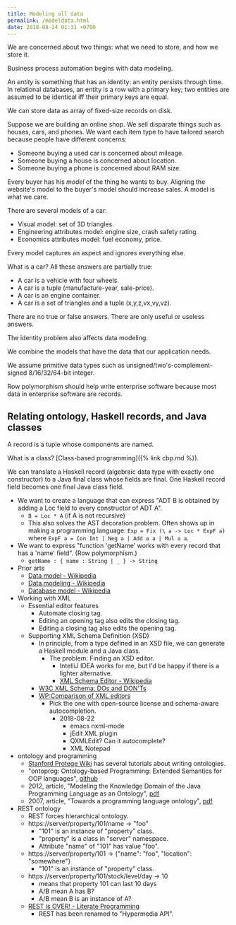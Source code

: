 ```yaml
---
title: Modeling all data
permalink: /modeldata.html
date: 2018-08-24 01:31 +0700
---
```


We are concerned about two things: what we need to store, and how we store it.

Business process automation begins with data modeling.

An *entity* is something that has an identity:
an entity persists through time.
In relational databases, an entity is a row with a primary key;
two entities are assumed to be identical iff their primary keys are equal.

We can store data as array of fixed-size records on disk.

Suppose we are building an online shop.
We sell disparate things such as houses, cars, and phones.
We want each item type to have tailored search
because people have different concerns:

- Someone buying a used car is concerned about mileage.
- Someone buying a house is concerned about location.
- Someone buying a phone is concerned about RAM size.

Every buyer has his *model* of the thing he wants to buy.
Aligning the website's model to the buyer's model should increase sales.
A model is what we care.

There are several models of a car:

- Visual model: set of 3D triangles.
- Engineering attributes model: engine size, crash safety rating.
- Economics attributes model: fuel economy, price.

Every model captures an aspect and ignores everything else.

What is a car? All these answers are partially true:

- A car is a vehicle with four wheels.
- A car is a tuple (manufacture-year, sale-price).
- A car is an engine container.
- A car is a set of triangles and a tuple (x,y,z,vx,vy,vz).

There are no true or false answers.
There are only useful or useless answers.

The identity problem also affects data modeling.

We combine the models that have the data that our application needs.

We assume primitive data types such as unsigned/two's-complement-signed 8/16/32/64-bit integer.

Row polymorphism should help write enterprise software because most data in enterprise software are records.

## Relating ontology, Haskell records, and Java classes

A record is a tuple whose components are named.

What is a class? [Class-based programming]({% link cbp.md %}).

We can translate a Haskell record (algebraic data type with exactly one constructor) to a Java final class whose fields are final.
One Haskell record field becomes one final Java class field.

- We want to create a language that can express "ADT B is obtained by adding a Loc field to every constructor of ADT A".
    - `B = Loc * A` (if A is not recursive)
    - This also solves the AST decoration problem.
    Often shows up in making a programming language:
    `Exp = Fix (\ a -> Loc * ExpF a)` where `ExpF a = Con Int | Neg a | Add a a | Mul a a`.
- We want to express "function 'getName' works with every record that has a 'name' field".
(Row polymorphism.)
    - `getName : { name : String | _ } -> String`
- Prior arts
    - [Data model - Wikipedia](https://en.wikipedia.org/wiki/Data_model)
    - [Data modeling - Wikipedia](https://en.wikipedia.org/wiki/Data_modeling)
    - [Database model - Wikipedia](https://en.wikipedia.org/wiki/Database_model)
- Working with XML
    - Essential editor features
        - Automate closing tag.
        - Editing an opening tag also edits the closing tag.
        - Editing a closing tag also edits the opening tag.
    - Supporting XML Schema Definition (XSD)
        - In principle, from a type defined in an XSD file, we can generate a Haskell module and a Java class.
            - The problem: Finding an XSD editor.
                - IntelliJ IDEA works for me, but I'd be happy if there is a lighter alternative.
                - [XML Schema Editor - Wikipedia](https://en.wikipedia.org/wiki/XML_Schema_Editor#cite_note-1)
        - [W3C XML Schema: DOs and DON'Ts](http://www.kohsuke.org/xmlschema/XMLSchemaDOsAndDONTs.html)
        - [WP:Comparison of XML editors](https://en.wikipedia.org/wiki/Comparison_of_XML_editors)
            - Pick the one with open-source license and schema-aware autocompletion.
                - 2018-08-22
                    - emacs nxml-mode
                    - jEdit XML plugin
                    - QXMLEdit? Can it autocomplete?
                    - XML Notepad
- ontology and programming
    - [Stanford Protege Wiki](https://protegewiki.stanford.edu/wiki/Main_Page) has several tutorials about writing ontologies.
    - "ontoprog: Ontology-based Programming: Extended Semantics for OOP languages", [github](https://github.com/andreasBihlmaier/ontoprog)
    - 2012, article, "Modeling the Knowledge Domain of the Java Programming Language as an Ontology", [pdf](http://eeyem.eap.gr/wp-content/uploads/2017/06/11_ICWL2012.pdf)
    - 2007, article, "Towards a programming language ontology", [pdf](http://citeseerx.ist.psu.edu/viewdoc/download?doi=10.1.1.82.194&rep=rep1&type=pdf)
- REST ontology
    - REST forces hierarchical ontology.
    - https://server/property/101/name -> "foo"
        - "101" is an instance of "property" class.
        - "property" is a class in "server" namespace.
        - Attribute "name" of "101" has value "foo".
    - https://server/property/101 -> {"name": "foo", "location": "somewhere"}
        - "101" is an instance of "property" class.
    - https://server/property/101/stock/level/day -> 10
        - means that property 101 can last 10 days
        - A/B mean A has B?
        - A/B mean B is an instance of A?
    - [REST is OVER! - Literate Programming](http://blog.steveklabnik.com/posts/2012-02-23-rest-is-over)
        - REST has been renamed to "Hypermedia API".
